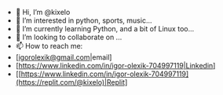 - 👋 Hi, I’m @kixelo
- 👀 I’m interested in python, sports, music...
- 🌱 I’m currently learning Python, and a bit of Linux too...
- 💞️ I’m looking to collaborate on ...
- 📫 How to reach me: <br>
- [igorolexik@gmail.com|email] <br>
- [https://www.linkedin.com/in/igor-olexik-704997119|Linkedin] <br>
- [[https://www.linkedin.com/in/igor-olexik-704997119](https://replit.com/@kixelo)|Replit] <br>

<!---
kixelo/kixelo is a ✨ special ✨ repository because its `README.md` (this file) appears on your GitHub profile.
You can click the Preview link to take a look at your changes.
--->
